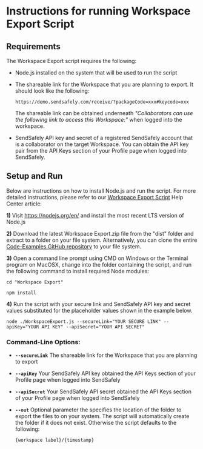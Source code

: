 # Instructions for running Workspace Export Script

## Requirements
The Workspace Export script requires the following:

* Node.js installed on the system that will be used to run the script
* The shareable link for the Workspace that you are planning to export. It should look like the following:

   `https://demo.sendsafely.com/receive/?packageCode=xxx#keycode=xxx`

  The shareable link can be obtained underneath *"Collaborators can use the following link to access this Workspace:"* when logged into the workspace.
  
* SendSafely API key and secret of a registered SendSafely account that is a collaborator on the target Workspace. You can obtain the API key pair from the API Keys section of your Profile page when logged into SendSafely.

## Setup and Run
Below are instructions on how to install Node.js and run the script. For more detailed instructions, please refer to our [Workspace Export Script](https://sendsafely.zendesk.com/hc/en-us/articles/360053313191) Help Center article:

**1)** Visit https://nodejs.org/en/ and install the most recent LTS version of Node.js

**2)** Download the latest Workspace Export.zip file from the "dist" folder and extract to a folder on your file system. Alternatively, you can clone the entire [Code-Examples GitHub repository](https://github.com/SendSafely/Code-Examples.git) to your file system.

**3)** Open a command line prompt using CMD on Windows or the Terminal program on MacOSX, change into the folder containing the script, and run the following command to install required Node modules: 

`cd "Workspace Export"`
                                                                                          
`npm install`

**4)** Run the script with your secure link and SendSafely API key and secret values substituted for the placeholder values shown in the example below.
 
`
node ./WorkspaceExport.js --secureLink="YOUR SECURE LINK" --apiKey="YOUR API KEY" --apiSecret="YOUR API SECRET" 
`
### Command-Line Options:
 
 - **`--secureLink`** The shareable link for the Workspace that you are planning to export
 - **`--apiKey`** Your SendSafely API key obtained the API Keys section of your Profile page when logged into SendSafely
 - **`--apiSecret`** Your SendSafely API secret obtained the API Keys section of your Profile page when logged into SendSafely
 - **`--out`** Optional parameter the specifies the location of the folder to export the files to on your system. The script will automatically create the folder if it does not exist. Otherwise the script defaults to the following:
 
   `{workspace label}/{timestamp}`
    
    

 

